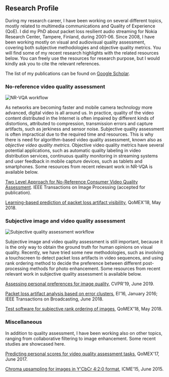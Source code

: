 ## Research Profile

During my research career, I have been working on several different topics, mostly related to multimedia communications and Quality of Experience (QoE). I did my PhD about packet loss resilient audio streaming for Nokia Research Center, Tampere, Finland, during 2001-06. Since 2008, I have been working mostly on visual and audiovisual quality assessment, covering both subjective methodologies and objective quality metrics. You will find some of my recent research highlights with the related resources below. You can freely use the resources for research purpose, but I would kindly ask you to cite the relevant references.

The list of my publications can be found on [Google Scholar](https://scholar.google.com/citations?hl=en&user=IrbP5FUAAAAJ).


### No-reference video quality assessment

![NR-VQA workflow](https://jarikorhonen.github.io/nr-vqa.png "NR-VQA workflow")

As networks are becoming faster and mobile camera technology more advanced, digital video is all around us. In practice, quality of the video content distributed in the Internet is often impaired by different kinds of distortions, attributed to compression, transmission errors and capture artifacts, such as jerkiness and sensor noise. Subjective quality assessment is often impractical due to the required time and resources. This is why there is need for algorithm-based video quality assessment, known also as *objective video quality metrics*. Objective video quality metrics have several potential applications, such as automatic quality labeling in video distribution services, continuous quality monitoring in streaming systems and user feedback in mobile capture devices, such as tablets and smartphones. Some resources from recent relevant work in NR-VQA is available below.

[Two Level Approach for No-Reference Consumer Video Quality Assessment](https://github.com/jarikorhonen/nr-vqa-consumervideo/). IEEE Transactions on Image Processing (accepted for publication).

[Learning-based prediction of packet loss artifact visibility](https://github.com/jarikorhonen/nr-vqa-packetloss), QoMEX'18, May 2018.

### Subjective image and video quality assessment

![Subjective quality assessment workflow](https://jarikorhonen.github.io/sqa2.png "Subjective quality assessment workflow")

Subjective image and video quality assessment is still important, because it is the only way to obtain the ground truth for human opinions on visual quality. Recently, we have tried some new methodologies, such as involving a touchscreen to detect packet loss artifacts in video sequences, and using rank ordering method to decide the preference between different post-processing methods for photo enhancement. Some resources from recent relevant work in subjective quality assessment is available below.

[Assessing personal preferences for image quality](https://github.com/jarikorhonen/personal_image_preferences), CVPR'19, June 2019.

[Packet loss artifact analysis based on error clusters](https://github.com/jarikorhonen/error_cluster_detection), EI'16, January 2016; IEEE Transactions on Broadcasting, June 2018.

[Test software for subjective rank ordering of images](https://github.com/jarikorhonen/image_ranking), QoMEX'18, May 2018.

### Miscellaneous

In addition to quality assessment, I have been working also on other topics, ranging from collaborative filtering to image enhancement. Some recent studies are showcased here.

[Predicting personal scores for video quality assessment tasks](https://github.com/jarikorhonen/personal_scores), QoMEX'17, June 2017.

[Chroma upsampling for images in Y'CbCr 4:2:0 format](https://github.com/jarikorhonen/chroma_upsampling), ICME'15, June 2015.


